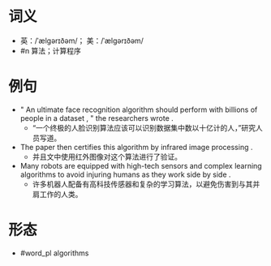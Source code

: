 # 词义
- 英：/ˈælɡərɪðəm/； 美：/ˈælɡərɪðəm/
- #n 算法；计算程序
# 例句
- " An ultimate face recognition algorithm should perform with billions of people in a dataset , " the researchers wrote .
	- “一个终极的人脸识别算法应该可以识别数据集中数以十亿计的人，”研究人员写道。
- The paper then certifies this algorithm by infrared image processing .
	- 并且文中使用红外图像对这个算法进行了验证。
- Many robots are equipped with high-tech sensors and complex learning algorithms to avoid injuring humans as they work side by side .
	- 许多机器人配备有高科技传感器和复杂的学习算法，以避免伤害到与其并肩工作的人类。
# 形态
- #word_pl algorithms
